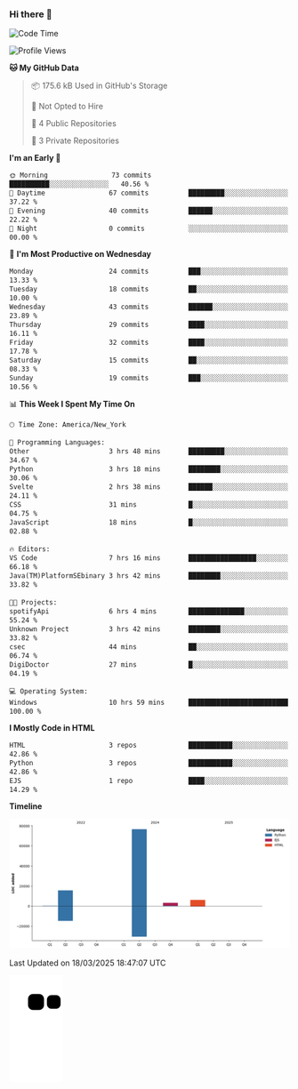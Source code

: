 ### Hi there 👋

<!--
**Iplay6432/Iplay6432** is a ✨ _special_ ✨ repository because its `README.md` (this file) appears on your GitHub profile.

Here are some ideas to get you started:

- 🔭 I’m currently working on ...
- 🌱 I’m currently learning ...
- 👯 I’m looking to collaborate on ...
- 🤔 I’m looking for help with ...
- 💬 Ask me about ...
- 📫 How to reach me: ...
- 😄 Pronouns: ...
- ⚡ Fun fact: ...
-->
<!--
- 🔭 I’m currently working on [A Login Python Scipt Thing](https://github.com/Iplay6432/Lugin-but-no-Pygame-)
- 🌱 I’m currently [learning C++](https://github.com/Iplay6432/LearningCpp)


<!--START_SECTION:waka-->
![Code Time](http://img.shields.io/badge/Code%20Time-135%20hrs%2030%20mins-blue)

![Profile Views](http://img.shields.io/badge/Profile%20Views-0-blue)

**🐱 My GitHub Data** 

> 📦 175.6 kB Used in GitHub's Storage 
 > 
> 🚫 Not Opted to Hire
 > 
> 📜 4 Public Repositories 
 > 
> 🔑 3 Private Repositories 
 > 
**I'm an Early 🐤** 

```text
🌞 Morning                73 commits          ██████████░░░░░░░░░░░░░░░   40.56 % 
🌆 Daytime                67 commits          █████████░░░░░░░░░░░░░░░░   37.22 % 
🌃 Evening                40 commits          ██████░░░░░░░░░░░░░░░░░░░   22.22 % 
🌙 Night                  0 commits           ░░░░░░░░░░░░░░░░░░░░░░░░░   00.00 % 
```
📅 **I'm Most Productive on Wednesday** 

```text
Monday                   24 commits          ███░░░░░░░░░░░░░░░░░░░░░░   13.33 % 
Tuesday                  18 commits          ██░░░░░░░░░░░░░░░░░░░░░░░   10.00 % 
Wednesday                43 commits          ██████░░░░░░░░░░░░░░░░░░░   23.89 % 
Thursday                 29 commits          ████░░░░░░░░░░░░░░░░░░░░░   16.11 % 
Friday                   32 commits          ████░░░░░░░░░░░░░░░░░░░░░   17.78 % 
Saturday                 15 commits          ██░░░░░░░░░░░░░░░░░░░░░░░   08.33 % 
Sunday                   19 commits          ███░░░░░░░░░░░░░░░░░░░░░░   10.56 % 
```


📊 **This Week I Spent My Time On** 

```text
🕑︎ Time Zone: America/New_York

💬 Programming Languages: 
Other                    3 hrs 48 mins       █████████░░░░░░░░░░░░░░░░   34.67 % 
Python                   3 hrs 18 mins       ████████░░░░░░░░░░░░░░░░░   30.06 % 
Svelte                   2 hrs 38 mins       ██████░░░░░░░░░░░░░░░░░░░   24.11 % 
CSS                      31 mins             █░░░░░░░░░░░░░░░░░░░░░░░░   04.75 % 
JavaScript               18 mins             █░░░░░░░░░░░░░░░░░░░░░░░░   02.88 % 

🔥 Editors: 
VS Code                  7 hrs 16 mins       █████████████████░░░░░░░░   66.18 % 
Java(TM)PlatformSEbinary 3 hrs 42 mins       ████████░░░░░░░░░░░░░░░░░   33.82 % 

🐱‍💻 Projects: 
spotifyApi               6 hrs 4 mins        ██████████████░░░░░░░░░░░   55.24 % 
Unknown Project          3 hrs 42 mins       ████████░░░░░░░░░░░░░░░░░   33.82 % 
csec                     44 mins             ██░░░░░░░░░░░░░░░░░░░░░░░   06.74 % 
DigiDoctor               27 mins             █░░░░░░░░░░░░░░░░░░░░░░░░   04.19 % 

💻 Operating System: 
Windows                  10 hrs 59 mins      █████████████████████████   100.00 % 
```

**I Mostly Code in HTML** 

```text
HTML                     3 repos             ███████████░░░░░░░░░░░░░░   42.86 % 
Python                   3 repos             ███████████░░░░░░░░░░░░░░   42.86 % 
EJS                      1 repo              ████░░░░░░░░░░░░░░░░░░░░░   14.29 % 
```



**Timeline**

![Lines of Code chart](https://raw.githubusercontent.com/Iplay6432/Iplay6432/main/assets/bar_graph.png)


 Last Updated on 18/03/2025 18:47:07 UTC
<!--END_SECTION:waka-->

![snake](https://raw.githubusercontent.com/Iplay6432/Iplay6432/output/github-contribution-grid-snake.svg)
